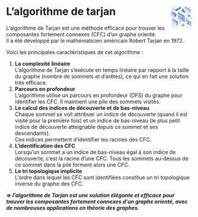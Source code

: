 # **L’algorithme de tarjan**<a href="../../"><img src="../../assets/atomicDs.png" alt="Data science" align="right" height="64px"></a>
L’algorithme de Tarjan est une méthode efficace pour trouver les composantes fortement connexes (CFC) d’un graphe orienté.  
Il a été développé par le mathématicien américain Robert Tarjan en 1972.

Voici les principales caractéristiques de cet algorithme :
1. **La complexité linéaire**  
   L’algorithme de Tarjan s’exécute en temps linéaire par rapport à la taille du graphe (nombre de sommets et d’arêtes), ce qui en fait une solution très efficace.
2. **Parcours en profondeur**  
   L’algorithme utilise un parcours en profondeur (DFS) du graphe pour identifier les CFC. Il maintient une pile des sommets visités.
3. **Le calcul des indices de découverte et de bas-niveau**  
   Chaque sommet se voit attribuer un indice de découverte (quand il est visité pour la première fois) et un indice de bas-niveau (le plus petit indice de découverte atteignable depuis ce sommet et ses descendants).  
   Ces indices permettent d’identifier les racines des CFC.
5. **L’identification des CFC**  
   Lorsqu’un sommet a un indice de bas-niveau égal à son indice de découverte, c’est la racine d’une CFC. Tous les sommets au-dessus de ce sommet dans la pile forment alors une CFC.
6. **Le tri topologique implicite**  
   L’ordre dans lequel les CFC sont identifiées constitue un tri topologique inverse du graphe des CFC.

_**⇒ l’algorithme de Tarjan est une solution élégante et efficace pour trouver les composantes fortement connexes d’un graphe orienté, avec de nombreuses applications en théorie des graphes.**_
